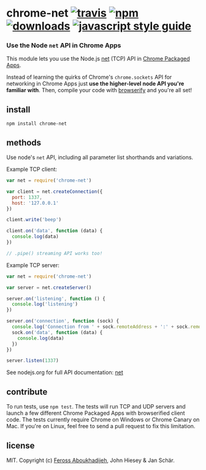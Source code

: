 # chrome-net [![travis][travis-image]][travis-url] [![npm][npm-image]][npm-url] [![downloads][downloads-image]][downloads-url] [![javascript style guide][standard-image]][standard-url]

[travis-image]: https://img.shields.io/travis/feross/chrome-net/master.svg
[travis-url]: https://travis-ci.org/feross/chrome-net
[npm-image]: https://img.shields.io/npm/v/chrome-net.svg
[npm-url]: https://npmjs.org/package/chrome-net
[downloads-image]: https://img.shields.io/npm/dm/chrome-net.svg
[downloads-url]: https://npmjs.org/package/chrome-net
[standard-image]: https://img.shields.io/badge/code_style-standard-brightgreen.svg
[standard-url]: https://standardjs.com

### Use the Node `net` API in Chrome Apps

This module lets you use the Node.js [net](https://nodejs.org/api/net.html) (TCP) API in [Chrome Packaged Apps](https://developer.chrome.com/apps/about_apps).

Instead of learning the quirks of Chrome's `chrome.sockets` API for networking in Chrome Apps just **use the higher-level node API you're familiar with**. Then, compile your code with [browserify](https://github.com/substack/node-browserify) and you're all set!

## install

```
npm install chrome-net
```

## methods

Use node's `net` API, including all parameter list shorthands and variations.

Example TCP client:

```js
var net = require('chrome-net')

var client = net.createConnection({
  port: 1337,
  host: '127.0.0.1'
})

client.write('beep')

client.on('data', function (data) {
  console.log(data)
})

// .pipe() streaming API works too!

```

Example TCP server:

```js
var net = require('chrome-net')

var server = net.createServer()

server.on('listening', function () {
  console.log('listening')
})

server.on('connection', function (sock) {
  console.log('Connection from ' + sock.remoteAddress + ':' + sock.remotePort)
  sock.on('data', function (data) {
    console.log(data)
  })
})

server.listen(1337)

```

See nodejs.org for full API documentation: [net](https://nodejs.org/api/net.html)

## contribute

To run tests, use `npm test`. The tests will run TCP and UDP servers and launch a few different Chrome Packaged Apps with browserified client code. The tests currently require Chrome on Windows or Chrome Canary on Mac. If you're on Linux, feel free to send a pull request to fix this limitation.

## license

MIT. Copyright (c) [Feross Aboukhadijeh](http://feross.org), John Hiesey & Jan Schär.
